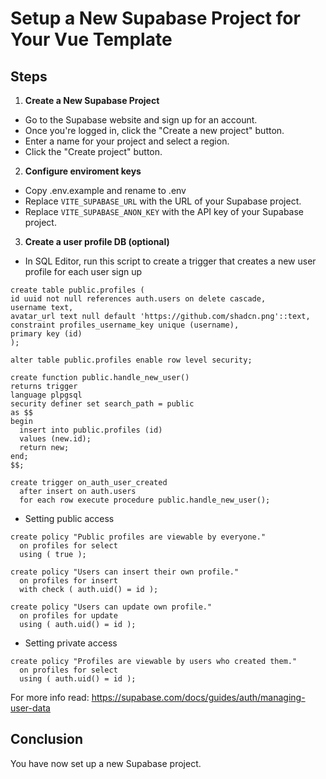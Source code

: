 # Setup a New Supabase Project for Your Vue Template

## Steps

1. **Create a New Supabase Project**

- Go to the Supabase website and sign up for an account.
- Once you're logged in, click the "Create a new project" button.
- Enter a name for your project and select a region.
- Click the "Create project" button.

2. **Configure enviroment keys**

- Copy .env.example and rename to .env
- Replace `VITE_SUPABASE_URL` with the URL of your Supabase project.
- Replace `VITE_SUPABASE_ANON_KEY` with the API key of your Supabase project.

3. **Create a user profile DB (optional)**

- In SQL Editor, run this script to create a trigger that creates a new user profile for each user sign up

```postgres
create table public.profiles (
id uuid not null references auth.users on delete cascade,
username text,
avatar_url text null default 'https://github.com/shadcn.png'::text,
constraint profiles_username_key unique (username),
primary key (id)
);

alter table public.profiles enable row level security;

create function public.handle_new_user()
returns trigger
language plpgsql
security definer set search_path = public
as $$
begin
  insert into public.profiles (id)
  values (new.id);
  return new;
end;
$$;

create trigger on_auth_user_created
  after insert on auth.users
  for each row execute procedure public.handle_new_user();
```

- Setting public access

```postgres
create policy "Public profiles are viewable by everyone."
  on profiles for select
  using ( true );

create policy "Users can insert their own profile."
  on profiles for insert
  with check ( auth.uid() = id );

create policy "Users can update own profile."
  on profiles for update
  using ( auth.uid() = id );
```

- Setting private access

```postgres
create policy "Profiles are viewable by users who created them."
  on profiles for select
  using ( auth.uid() = id );
```

For more info read: https://supabase.com/docs/guides/auth/managing-user-data

## Conclusion

You have now set up a new Supabase project.
